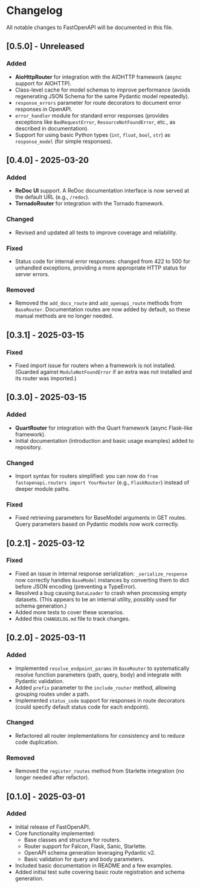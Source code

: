 # Changelog

All notable changes to FastOpenAPI will be documented in this file.

## [0.5.0] - Unreleased

### Added
- **AioHttpRouter** for integration with the AIOHTTP framework (async support for AIOHTTP).
- Class-level cache for model schemas to improve performance (avoids regenerating JSON Schema for the same Pydantic model repeatedly).
- `response_errors` parameter for route decorators to document error responses in OpenAPI.
- `error_handler` module for standard error responses (provides exceptions like `BadRequestError`, `ResourceNotFoundError`, etc., as described in documentation).
- Support for using basic Python types (`int`, `float`, `bool`, `str`) as `response_model` (for simple responses).

## [0.4.0] - 2025-03-20

### Added
- **ReDoc UI** support. A ReDoc documentation interface is now served at the default URL (e.g., `/redoc`).
- **TornadoRouter** for integration with the Tornado framework.

### Changed
- Revised and updated all tests to improve coverage and reliability.

### Fixed
- Status code for internal error responses: changed from 422 to 500 for unhandled exceptions, providing a more appropriate HTTP status for server errors.

### Removed
- Removed the `add_docs_route` and `add_openapi_route` methods from `BaseRouter`. Documentation routes are now added by default, so these manual methods are no longer needed.

## [0.3.1] - 2025-03-15

### Fixed
- Fixed import issue for routers when a framework is not installed. (Guarded against `ModuleNotFoundError` if an extra was not installed and its router was imported.)

## [0.3.0] - 2025-03-15

### Added
- **QuartRouter** for integration with the Quart framework (async Flask-like framework).
- Initial documentation (introduction and basic usage examples) added to repository.

### Changed
- Import syntax for routers simplified: you can now do `from fastopenapi.routers import YourRouter` (e.g., `FlaskRouter`) instead of deeper module paths.

### Fixed
- Fixed retrieving parameters for BaseModel arguments in GET routes. Query parameters based on Pydantic models now work correctly.

## [0.2.1] - 2025-03-12

### Fixed
- Fixed an issue in internal response serialization: `_serialize_response` now correctly handles `BaseModel` instances by converting them to dict before JSON encoding (preventing a TypeError).
- Resolved a bug causing `DataLoader` to crash when processing empty datasets. (This appears to be an internal utility, possibly used for schema generation.)
- Added more tests to cover these scenarios.
- Added this `CHANGELOG.md` file to track changes.

## [0.2.0] - 2025-03-11

### Added
- Implemented `resolve_endpoint_params` in `BaseRouter` to systematically resolve function parameters (path, query, body) and integrate with Pydantic validation.
- Added `prefix` parameter to the `include_router` method, allowing grouping routes under a path.
- Implemented `status_code` support for responses in route decorators (could specify default status code for each endpoint).

### Changed
- Refactored all router implementations for consistency and to reduce code duplication.

### Removed
- Removed the `register_routes` method from Starlette integration (no longer needed after refactor).

## [0.1.0] - 2025-03-01

### Added
- Initial release of FastOpenAPI.
- Core functionality implemented:
  - Base classes and structure for routers.
  - Router support for Falcon, Flask, Sanic, Starlette.
  - OpenAPI schema generation leveraging Pydantic v2.
  - Basic validation for query and body parameters.
- Included basic documentation in README and a few examples.
- Added initial test suite covering basic route registration and schema generation.
